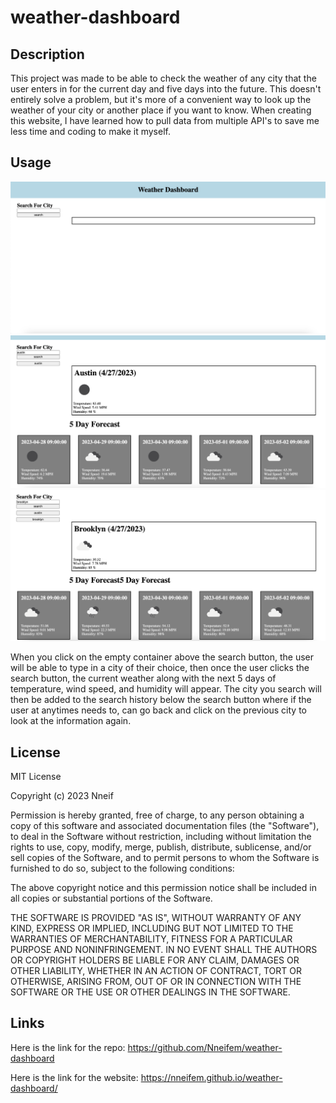 # weather-dashboard

## Description

This project was made to be able to check the weather of any city that the user enters in for the current day and five days into the future. This doesn't entirely solve a problem, but it's more of a convenient way to look up the weather of your city or another place if you want to know. When creating this website, I have learned how to pull data from multiple API's to save me less time and coding to make it myself. 

## Usage

![alt text](assets/images/Screenshot%202023-04-27%20at%2011.01.42%20PM.png)
![alt text](assets/images/Screenshot%202023-04-27%20at%2011.02.02%20PM.png)
![alt text](assets/images/Screenshot%202023-04-27%20at%2011.02.17%20PM.png)

When you click on the empty container above the search button, the user will be able to type in a city of their choice, then once the user clicks the search button, the current weather along with the next 5 days of temperature, wind speed, and humidity will appear. The city you search will then be added to the search history below the search button where if the user at anytimes needs to, can go back and click on the previous city to look at the information again.  


## License

MIT License

Copyright (c) 2023 Nneif

Permission is hereby granted, free of charge, to any person obtaining a copy
of this software and associated documentation files (the "Software"), to deal
in the Software without restriction, including without limitation the rights
to use, copy, modify, merge, publish, distribute, sublicense, and/or sell
copies of the Software, and to permit persons to whom the Software is
furnished to do so, subject to the following conditions:

The above copyright notice and this permission notice shall be included in all
copies or substantial portions of the Software.

THE SOFTWARE IS PROVIDED "AS IS", WITHOUT WARRANTY OF ANY KIND, EXPRESS OR
IMPLIED, INCLUDING BUT NOT LIMITED TO THE WARRANTIES OF MERCHANTABILITY,
FITNESS FOR A PARTICULAR PURPOSE AND NONINFRINGEMENT. IN NO EVENT SHALL THE
AUTHORS OR COPYRIGHT HOLDERS BE LIABLE FOR ANY CLAIM, DAMAGES OR OTHER
LIABILITY, WHETHER IN AN ACTION OF CONTRACT, TORT OR OTHERWISE, ARISING FROM,
OUT OF OR IN CONNECTION WITH THE SOFTWARE OR THE USE OR OTHER DEALINGS IN THE
SOFTWARE.


## Links

Here is the link for the repo: https://github.com/Nneifem/weather-dashboard

Here is the link for the website: https://nneifem.github.io/weather-dashboard/